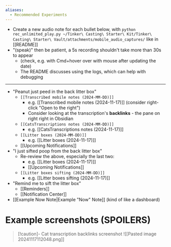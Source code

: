 ```yaml
---
aliases:
  - Recommended Experiments
---
```

- Create a new audio note for each bullet below, with `python rec_unlimited_play.py ~/Tinker\ Casting\ Starter\ Kit/Tinker\ Casting\ Starter\ Vault/attachments/mobile_audio_captures/` like in [[README]]
- "(speak)" then be patient, a 5s recording shouldn't take more than 30s to appear
	- (check, e.g. with Cmd+hover over with mouse after updating the date)
	- The README discusses using the logs, which can help with debugging
- ---
- "Peanut just peed in the back litter box"
	- `[[Transcribed mobile notes (2024-MM-DD)]]`
		- e.g. [[Transcribed mobile notes (2024-11-17)]] (consider right-click "Open to the right")
		- Consider looking at the transcription's **backlinks** - the pane on right right in Obsidian
	- `[[CatsTranscriptions notes (2024-MM-DD)]]`
		- e.g. [[CatsTranscriptions notes (2024-11-17)]]
	- `[[Litter boxes (2024-MM-DD)]]`
		- e.g. [[Litter boxes (2024-11-17)]]
	- [[Upcoming Notifications]]
- "I just sifted poop from the back litter box"
	- Re-review the above, especially the last two:
		- e.g. [[Litter boxes (2024-11-17)]]
		- [[Upcoming Notifications]]
	- `[[Litter boxes sifting (2024-MM-DD)]]`
		- e.g. [[Litter boxes sifting (2024-11-17)]]
- "Remind me to sift the litter box"
	- [[Reminders]]
	- [[Notification Center]]
- [[Example Now Note|Example "Now" Note]] (kind of like a dashboard)

# Example screenshots (SPOILERS)

> [!caution]- Cat transcription backlinks screenshot
> ![[Pasted image 20241117112048.png]]

